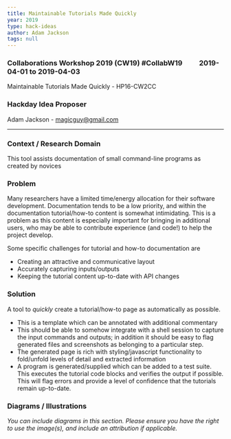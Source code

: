```yaml
---
title: Maintainable Tutorials Made Quickly
year: 2019
type: hack-ideas
author: Adam Jackson
tags: null
---
```

### Collaborations Workshop 2019 (CW19) #CollabW19          2019-04-01 to 2019-04-03

Maintainable Tutorials Made Quickly - HP16-CW2CC


### **Hackday Idea Proposer**

Adam Jackson - magicguy@gmail.com



---



### **Context / Research Domain**

This tool assists documentation of small command-line programs as created by novices


### **Problem**

Many researchers have a limited time/energy allocation for their software development. Documentation tends to be a low priority, and within the documentation tutorial/how-to content is somewhat intimidating. This is a problem as this content is especially important for bringing in additional users, who may be able to contribute experience (and code!) to help the project develop.

Some specific challenges for tutorial and how-to documentation are



*   Creating an attractive and communicative layout
*   Accurately capturing inputs/outputs
*   Keeping the tutorial content up-to-date with API changes


### **Solution**

A tool to _quickly_ create a tutorial/how-to page as automatically as possible. 



*   This is a template which can be annotated with additional commentary
*   This should be able to somehow integrate with a shell session to capture the input commands and outputs; in addition it should be easy to flag generated files and screenshots as belonging to a particular step.
*   The generated page is rich with styling/javascript functionality to fold/unfold levels of detail and extracted information
*   A program is generated/supplied which can be added to a test suite. This executes the tutorial code blocks and verifies the output if possible. This will flag errors and provide a level of confidence that the tutorials remain up-to-date.


### **Diagrams / Illustrations**

_You can include diagrams in this section. Please ensure you have the right to use the image(s), and include an attribution if applicable._

